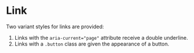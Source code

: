# Link

Two variant styles for links are provided:

1. Links with the `aria-current="page"` attribute receive a double underline.
2. Links with a `.button` class are given the appearance of a button.
